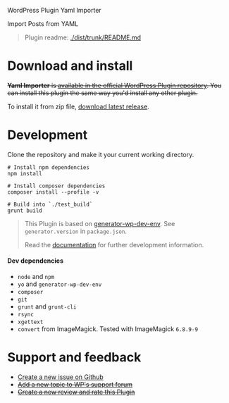 WordPress Plugin Yaml Importer

Import Posts from YAML

> Plugin readme: [./dist/trunk/README.md](https://github.com/croox/yaml-importer/tree/master/dist/trunk)

# Download and install

~~**Yaml Importer** is [available in the official WordPress Plugin repository](https://wordpress.org/plugins/yaml-importer/). You can install this plugin the same way you'd install any other plugin.~~

To install it from zip file, [download latest release](https://github.com/croox/yaml-importer/releases/latest).

# Development

Clone the repository and make it your current working directory.

```
# Install npm dependencies
npm install

# Install composer dependencies
composer install --profile -v

# Build into `./test_build`
grunt build
```

> This Plugin is based on [generator-wp-dev-env](https://github.com/croox/generator-wp-dev-env). See `generator.version` in `package.json`.
>
> Read the [documentation](https://github.com/croox/generator-wp-dev-env#documentation) for further development information.

#### Dev dependencies

- `node` and `npm`
- `yo` and `generator-wp-dev-env`
- `composer`
- `git`
- `grunt`  and  `grunt-cli`
- `rsync`
- `xgettext`
- `convert` from ImageMagick. Tested with ImageMagick `6.8.9-9`

# Support and feedback

* [Create a new issue on Github](https://github.com/croox/yaml-importer/issues/new)
* ~~[Add a new topic to WP's support forum](https://wordpress.org/support/plugin/yaml-importer)~~
* ~~[Create a new review and rate this Plugin](https://wordpress.org/support/plugin/yaml-importer/reviews/#new-post)~~
